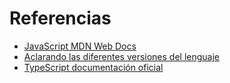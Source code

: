 # Referencias

- [JavaScript MDN Web Docs](https://developer.mozilla.org/es/docs/Web/JavaScript)
- [Aclarando las diferentes versiones del lenguaje](https://www.campusmvp.es/recursos/post/JavaScript-ECMAScript-ES6-Existe-ES7-Aclarando-las-diferentes-versiones-del-lenguaje.aspx)
- [TypeScript documentación oficial](https://www.typescriptlang.org/docs/)
